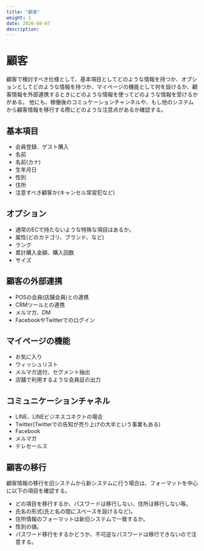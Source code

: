 ```yaml
---
title: "顧客"
weight: 1
date: 2020-08-07
description: 
---
```


# 顧客
顧客で検討すべき仕様として、基本項目としてどのような情報を持つか、オプションとしてどのような情報を持つか、マイページの機能として何を設けるか、顧客情報を外部連携するときにどのような情報を使ってどのような情報を受けるかがある。
他にも、稼働後のコミュケーションチャンネルや、もし他のシステムから顧客情報を移行する際にどのような注意点があるか確認する。


## 基本項目
- 会員登録、ゲスト購入
- 名前
- 名前(カナ)
- 生年月日
- 性別
- 住所
- 注意すべき顧客か(キャンセル常習犯など)


## オプション
- 通常のECで持たないような特殊な項目はあるか。
- 属性(どのカテゴリ、ブランド、など)
- ランク
- 累計購入金額、購入回数
- サイズ


## 顧客の外部連携 
- POSの会員(店舗会員)との連携
- CRMツールとの連携
- メルマガ、DM
- FacebookやTwitterでのログイン


## マイページの機能
- お気に入り
- ウィッシュリスト
- メルマガ送付、セグメント抽出
- 店舗で利用するような会員証の出力


## コミュニケーションチャネル
- LINE、LINEビジネスコネクトの場合
- Twitter(Twitterでの告知が売り上げの大半という事業もある)
- Facebook
- メルマガ
- テレセールス


## 顧客の移行 
顧客情報の移行を旧システムから新システムに行う場合は、フォーマットを中心に以下の項目を確認する。
- どの項目を移行するか、パスワードは移行しない、住所は移行しない等。
- 氏名の形式(氏と名の間にスペースを設けるなど)。
- 住所情報のフォーマットは新旧システムで一致するか。
- 性別の値。
- パスワード移行をするかどうか、不可逆なパスワードは移行できないので注意する。

